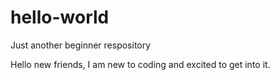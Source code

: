 # hello-world
Just another beginner respository 

Hello new friends, I am new to coding and excited to get into it.
